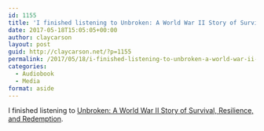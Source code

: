 ```yaml
---
id: 1155
title: 'I finished listening to Unbroken: A World War II Story of Survival, Resilience, and Redemption'
date: 2017-05-18T15:05:05+00:00
author: claycarson
layout: post
guid: http://claycarson.net/?p=1155
permalink: /2017/05/18/i-finished-listening-to-unbroken-a-world-war-ii-story-of-survival-resilience-and-redemption/
categories:
  - Audiobook
  - Media
format: aside
---
```

I finished listening to [Unbroken: A World War II Story of Survival, Resilience, and Redemption](http://amazon.com/exec/obidos/ASIN/B003WUYPPG/claycarson0c-20).